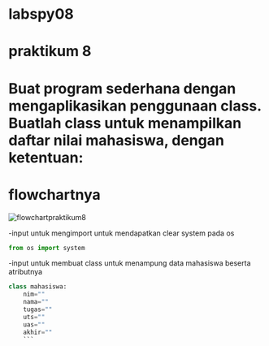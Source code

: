 # labspy08

# praktikum 8 
# Buat program sederhana dengan mengaplikasikan penggunaan class. Buatlah class untuk menampilkan daftar nilai mahasiswa, dengan ketentuan:

# flowchartnya

![flowchartpraktikum8](https://user-images.githubusercontent.com/81457697/146673454-04f1f286-9dce-4b64-ab5b-ae2ee6446d24.jpg)

-input untuk mengimport untuk mendapatkan clear system pada os
```python
from os import system
```

-input untuk membuat class untuk menampung data mahasiswa beserta atributnya
```python
class mahasiswa:   
    nim=""
    nama=""
    tugas=""
    uts=""
    uas=""
    akhir=""
    ```
    
